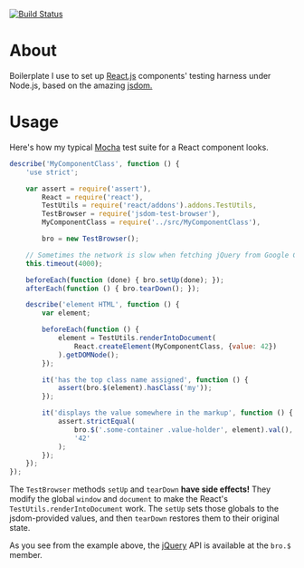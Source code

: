 [![Build Status](https://travis-ci.org/ikr/jsdom-test-browser.svg?branch=master)](https://travis-ci.org/ikr/jsdom-test-browser)

# About

Boilerplate I use to set up [React.js](http://facebook.github.io/react/) components' testing harness
under Node.js, based on the amazing [jsdom.](https://github.com/tmpvar/jsdom)

# Usage

Here's how my typical [Mocha](http://mochajs.org/) test suite for a React component looks.

```javascript    
describe('MyComponentClass', function () {
    'use strict';

    var assert = require('assert'),
        React = require('react'),
        TestUtils = require('react/addons').addons.TestUtils,
        TestBrowser = require('jsdom-test-browser'),
        MyComponentClass = require('../src/MyComponentClass'),

        bro = new TestBrowser();

    // Sometimes the network is slow when fetching jQuery from Google CDN
    this.timeout(4000);

    beforeEach(function (done) { bro.setUp(done); });
    afterEach(function () { bro.tearDown(); });

    describe('element HTML', function () {
        var element;

        beforeEach(function () {
            element = TestUtils.renderIntoDocument(
                React.createElement(MyComponentClass, {value: 42})
            ).getDOMNode();
        });

        it('has the top class name assigned', function () {
            assert(bro.$(element).hasClass('my'));
        });

        it('displays the value somewhere in the markup', function () {
            assert.strictEqual(
                bro.$('.some-container .value-holder', element).val(), 
                '42'
            );
        });
    });
});
```

The `TestBrowser` methods `setUp` and `tearDown` **have side effects!** They modify the global
`window` and `document` to make the React's `TestUtils.renderIntoDocument` work. The `setUp` sets
those globals to the jsdom-provided values, and then `tearDown` restores them to their original
state.

As you see from the example above, the [jQuery](http://jquery.com/) API is available at the `bro.$`
member.
